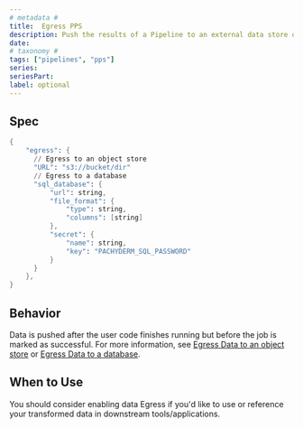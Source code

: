 ```yaml
---
# metadata # 
title:  Egress PPS
description: Push the results of a Pipeline to an external data store or an SQL Database.
date: 
# taxonomy #
tags: ["pipelines", "pps"]
series:
seriesPart:
label: optional
---
```



## Spec

```s
{
    "egress": {
      // Egress to an object store
      "URL": "s3://bucket/dir"
      // Egress to a database
      "sql_database": {
          "url": string,
          "file_format": {
              "type": string,
              "columns": [string]
          },
          "secret": {
              "name": string,
              "key": "PACHYDERM_SQL_PASSWORD"
          }
      }
    },
}
```

## Behavior 

Data is pushed after the user code finishes running but before the job is marked as successful. For more information, see [Egress Data to an object store](../../how-tos/basic-data-operations/export-data-out-pachyderm/export-data-egress) or [Egress Data to a database](../../how-tos/basic-data-operations/export-data-out-pachyderm/sql-egress).


## When to Use 

You should consider enabling data Egress if you'd like to use or reference your transformed data in downstream tools/applications. 